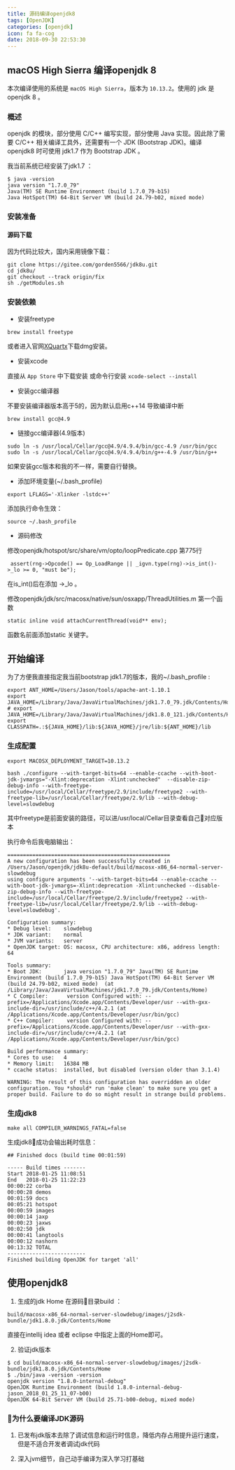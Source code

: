 ```yaml
---
title: 源码编译openjdk8
tags: [OpenJDK]
categories: [openjdk]
icon: fa fa-cog
date: 2018-09-30 22:53:30
---
```


## macOS High Sierra 编译openjdk 8

本次编译使用的系统是 `macOS High Sierra`，版本为 `10.13.2`。使用的 jdk 是 openjdk 8 。

### 概述

openjdk 的模块，部分使用 C/C++ 编写实现，部分使用 Java 实现。因此除了需要 C/C++ 相关编译工具外，还需要有一个 JDK (Bootstrap JDK)。编译 openjdk8 时可使用 jdk1.7 作为 Bootstrap JDK 。

我当前系统已经安装了jdk1.7 ：

```
$ java -version
java version "1.7.0_79"
Java(TM) SE Runtime Environment (build 1.7.0_79-b15)
Java HotSpot(TM) 64-Bit Server VM (build 24.79-b02, mixed mode)
```

### 安装准备

#### 源码下载

因为代码比较大，国内采用镜像下载：

```
git clone https://gitee.com/gorden5566/jdk8u.git
cd jdk8u/
git checkout --track origin/fix
sh ./getModules.sh
```

### 安装依赖

* 安装freetype

```
brew install freetype
```
或者进入官网[XQuartx](https://www.xquartz.org/)下载dmg安装。

* 安装xcode

直接从 `App Store` 中下载安装 或命令行安装 `xcode-select --install` 

* 安装gcc编译器

不要安装编译器版本高于5的，因为默认启用c++14 导致编译中断
```
brew install gcc@4.9
```

* 链接gcc编译器(4.9版本)

```
sudo ln -s /usr/local/Cellar/gcc@4.9/4.9.4/bin/gcc-4.9 /usr/bin/gcc
sudo ln -s /usr/local/Cellar/gcc@4.9/4.9.4/bin/g++-4.9 /usr/bin/g++
```

如果安装gcc版本和我的不一样，需要自行替换。

* 添加环境变量(~/.bash_profile)

```
export LFLAGS='-Xlinker -lstdc++'
```

添加执行命令生效：

```
source ~/.bash_profile
```

* 源码修改

修改openjdk/hotspot/src/share/vm/opto/loopPredicate.cpp 第775行
```
 assert(rng->Opcode() == Op_LoadRange || _igvn.type(rng)->is_int()->_lo >= 0, "must be");
```

 在is_int()后在添加 ->_lo 。

 修改openjdk/jdk/src/macosx/native/sun/osxapp/ThreadUtilities.m 第一个函数

 ```
 static inline void attachCurrentThread(void** env);
 ```

函数名前面添加static 关键字。

## 开始编译

为了方便我直接指定我当前bootstrap jdk1.7的版本，我的~/.bash_profile :

```
export ANT_HOME=/Users/Jason/tools/apache-ant-1.10.1
export JAVA_HOME=/Library/Java/JavaVirtualMachines/jdk1.7.0_79.jdk/Contents/Home
# export JAVA_HOME=/Library/Java/JavaVirtualMachines/jdk1.8.0_121.jdk/Contents/Home
export CLASSPATH=.:${JAVA_HOME}/lib:${JAVA_HOME}/jre/lib:${ANT_HOME}/lib
```

### 生成配置

```
export MACOSX_DEPLOYMENT_TARGET=10.13.2

bash ./configure --with-target-bits=64 --enable-ccache --with-boot-jdk-jvmargs="-Xlint:deprecation -Xlint:unchecked"  --disable-zip-debug-info --with-freetype-include=/usr/local/Cellar/freetype/2.9/include/freetype2 --with-freetype-lib=/usr/local/Cellar/freetype/2.9/lib --with-debug-level=slowdebug 
```
 其中freetype是前面安装的路径，可以进/usr/local/Cellar目录查看自己对应版本

 执行命令后我电脑输出：

```
====================================================
A new configuration has been successfully created in
/Users/Jason/openjdk/jdk8u-default/build/macosx-x86_64-normal-server-slowdebug
using configure arguments '--with-target-bits=64 --enable-ccache --with-boot-jdk-jvmargs=-Xlint:deprecation -Xlint:unchecked --disable-zip-debug-info --with-freetype-include=/usr/local/Cellar/freetype/2.9/include/freetype2 --with-freetype-lib=/usr/local/Cellar/freetype/2.9/lib --with-debug-level=slowdebug'.

Configuration summary:
* Debug level:    slowdebug
* JDK variant:    normal
* JVM variants:   server
* OpenJDK target: OS: macosx, CPU architecture: x86, address length: 64

Tools summary:
* Boot JDK:       java version "1.7.0_79" Java(TM) SE Runtime Environment (build 1.7.0_79-b15) Java HotSpot(TM) 64-Bit Server VM (build 24.79-b02, mixed mode)  (at /Library/Java/JavaVirtualMachines/jdk1.7.0_79.jdk/Contents/Home)
* C Compiler:      version Configured with: --prefix=/Applications/Xcode.app/Contents/Developer/usr --with-gxx-include-dir=/usr/include/c++/4.2.1 (at /Applications/Xcode.app/Contents/Developer/usr/bin/gcc)
* C++ Compiler:    version Configured with: --prefix=/Applications/Xcode.app/Contents/Developer/usr --with-gxx-include-dir=/usr/include/c++/4.2.1 (at /Applications/Xcode.app/Contents/Developer/usr/bin/gcc)

Build performance summary:
* Cores to use:   4
* Memory limit:   16384 MB
* ccache status:  installed, but disabled (version older than 3.1.4)

WARNING: The result of this configuration has overridden an older
configuration. You *should* run 'make clean' to make sure you get a
proper build. Failure to do so might result in strange build problems.
```

### 生成jdk8

```
make all COMPILER_WARNINGS_FATAL=false
```

生成jdk8成功会输出耗时信息：

```
## Finished docs (build time 00:01:59)

----- Build times -------
Start 2018-01-25 11:08:51
End   2018-01-25 11:22:23
00:00:22 corba
00:00:28 demos
00:01:59 docs
00:05:21 hotspot
00:00:59 images
00:00:14 jaxp
00:00:23 jaxws
00:02:50 jdk
00:00:41 langtools
00:00:12 nashorn
00:13:32 TOTAL
-------------------------
Finished building OpenJDK for target 'all'
```

## 使用openjdk8

1. 生成的jdk Home 在源码目录build ：

```
build/macosx-x86_64-normal-server-slowdebug/images/j2sdk-bundle/jdk1.8.0.jdk/Contents/Home
```

直接在intellij idea 或者 eclipse 中指定上面的Home即可。

2. 验证jdk版本

```
$ cd build/macosx-x86_64-normal-server-slowdebug/images/j2sdk-bundle/jdk1.8.0.jdk/Contents/Home
$ ./bin/java -version -version
openjdk version "1.8.0-internal-debug"
OpenJDK Runtime Environment (build 1.8.0-internal-debug-jason_2018_01_25_11_07-b00)
OpenJDK 64-Bit Server VM (build 25.71-b00-debug, mixed mode)
```

### 为什么要编译JDK源码

1. 已发布jdk版本去除了调试信息和运行时信息，降低内存占用提升运行速度，但是不适合开发者调试jdk代码

2. 深入jvm细节，自己动手编译为深入学习打基础
